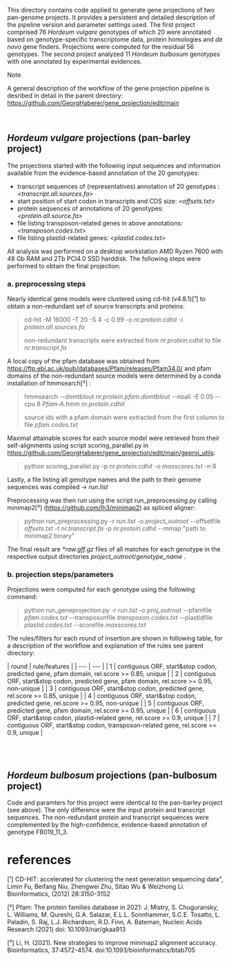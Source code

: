 This directory contains code applied to generate gene projections of two pan-genome projects. It provides a persistent and detailed description of the pipeline version and parameter settings used. The first project comprised 76 _Hordeum vulgare_ genotypes of which 20 were annotated based on genotype-specific transcriptome data, protein homologies and _de novo_ gene finders. Projections were computed for the residual 56 genotypes. The second project analyzed 11 _Hordeum bulbosum_ genotypes with one annotated by experimental evidences.

> [!NOTE]
> A general description of the workflow of the gene projection pipeline is desribed in detail in the parent directory: https://github.com/GeorgHaberer/gene_projection/edit/main

<p>
<br />
</p>

## _Hordeum vulgare_ projections (pan-barley project)

The projections started with the following input sequences and information available from the evidence-based annotation of the 20 genotypes:
 - transcript sequences of (representatives) annotation of 20 genotypes : _<transcript.all.sources.fa>_
 - start position of start codon in transcripts and CDS size: _<offsets.txt>_
 - protein sequences of annotations of 20 genotypes: _<protein.all.source.fa>_
 - file listing transposon-related genes in above annotations: _<transposon.codes.txt>_
 - file listing plastid-related genes: _<plastid.codes.txt>_

All analysis was performed on a desktop workstation AMD Ryzen 7600 with 48 Gb RAM and 2Tb PCI4.0 SSD harddisk. The following steps were performed to obtain the final projection:

### a. preprocessing steps

Nearly identical gene models were clustered using cd-hit (v4.8.1)[¹] to obtain a non-redundant set of source transcripts and proteins:
> cd-hit -M 16000 -T 20 -S 4 -c 0.99 -o _nr.protein.cdhit_ -i _protein.all.sources.fa_
>
> non-redundant transcripts were extracted from _nr.protein.cdhit_ to file _nr.transcript.fa_

A local copy of the pfam database was obtained from https://ftp.ebi.ac.uk/pub/databases/Pfam/releases/Pfam34.0/ and pfam domains of the non-redundant source models were determined by a conda installation of hmmsearch[²] :
> hmmsearch --domtblout _nr.protein.pfam.domtblout_ --noali -E 0.05 --cpu 8 _Pfam-A.hmm_ _nr.protein.cdhit_
>
> source ids with a pfam domain were extracted from the first column to file _pfam.codes.txt_

Maximal attainable scores for each source model were retrieved from their self-alignments using script scoring_parallel.py in https://github.com/GeorgHaberer/gene_projection/edit/main/geproj_utils:
> python scoring_parallel.py -p _nr.protein.cdhit_ -o _maxscores.txt_ -n 8

Lastly, a file listing all genotype names and the path to their genome sequences was compiled -> _run.list_ 

Preprocessing was then run using the script run_preprocessing.py calling minimap2[³] (https://github.com/lh3/minimap2) as spliced aligner:
> python run_preprocessing.py -r _run.list_ -o _project_outroot_ --offsetfile _offsets.txt_ -t _nr.transcript.fa_ -p _nr.protein.cdhit_ --mmap "path to minimap2 binary"

The final result are _*raw.gff.gz_ files of all matches for each genotype in the respective output directories _project_outroot_/_genotype_name_ . 

### b. projection steps/parameters

Projections were computed for each genotype using the following command:
> python run_geneprojection.py -r _run.list_ -o _proj_outroot_ --pfamfile _pfam.codes.txt_ --transposonfile _transposon.codes.txt_ --plastidfile _plastid.codes.txt_ --scorefile _maxscores.txt_

The rules/filters for each round of insertion are shown in following table, for a description of the workflow and explanation of the rules see parent directory:
<p>
| round | rule/features |
| --- | --- |
| 1 | contiguous ORF, start&stop codon, predicted gene, pfam domain, rel.score >= 0.85, unique |
| 2 | contiguous ORF, start&stop codon, predicted gene, pfam domain, rel.score >= 0.95, non-unique |
| 3 | contiguous ORF, start&stop codon, predicted gene, rel.score >= 0.85, unique |
| 4 | contiguous ORF, start&stop codon, predicted gene, rel.score >= 0.95, non-unique |
| 5 | contiguous ORF, predicted gene, pfam domain, rel.score >= 0.95, unique |
| 6 | contiguous ORF, start&stop codon, plastid-related gene, rel.score >= 0.9, unique |
| 7 | contiguous ORF, start&stop codon, transposon-related gene, rel.score >= 0.9, unique |
<br />
</p>
<p>
 <br />
 <br />
</p>

## _Hordeum bulbosum_ projections (pan-bulbosum project)

Code and paramters for this project were identical to the pan-barley project (see above). The only difference were the input protein and transcript sequences. The non-redundant protein and transcript sequences were complemented by the high-confidence, evidence-based annotation of genotype FB019_11_3. 






# references
[¹] CD-HIT: accelerated for clustering the next generation sequencing data", Limin Fu, Beifang Niu, Zhengwei Zhu, Sitao Wu & Weizhong Li. Bioinformatics, (2012) 28:3150-3152

[²] Pfam: The protein families database in 2021: J. Mistry, S. Chuguransky, L. Williams, M. Qureshi, G.A. Salazar, E.L.L. Sonnhammer, S.C.E. Tosatto, L. Paladin, S. Raj, L.J. Richardson, R.D. Finn, A. Bateman, Nucleic Acids Research (2021) doi: 10.1093/nar/gkaa913 

[³] Li, H. (2021). New strategies to improve minimap2 alignment accuracy. Bioinformatics, 37:4572-4574. doi:10.1093/bioinformatics/btab705


